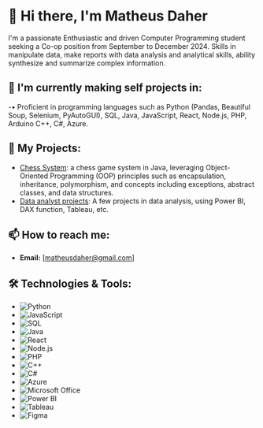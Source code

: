 # 👋 Hi there, I'm Matheus Daher

I'm a passionate Enthusiastic and driven Computer Programming student seeking a Co-op position from September to December 2024. Skills in manipulate data, make reports with data analysis and analytical skills, ability synthesize and summarize complex information.

## 🌱 I'm currently making self projects in:
-•	Proficient in programming languages such as Python (Pandas, Beautiful Soup, Selenium, PyAutoGUI), SQL, Java, JavaScript, React, Node.js, PHP, Arduino C++, C#, Azure.

## 💼 My Projects:
- [Chess System](https://github.com/mthsdaher/chess-java): a chess game system in Java, leveraging Object-Oriented Programming (OOP) principles such as encapsulation, inheritance, polymorphism, and concepts including exceptions, abstract classes, and data structures.
- [Data analyst projects](https://github.com/mthsdaher/Data-Analyst): A few projects in data analysis, using Power BI, DAX function, Tableau, etc.

## 📫 How to reach me:
- **Email:** [matheusdaher@gmail.com]

## 🛠️ Technologies & Tools:
- ![Python](https://img.shields.io/badge/-Python-3776AB?style=flat&logo=python&logoColor=white)
- ![JavaScript](https://img.shields.io/badge/-JavaScript-F7DF1E?style=flat&logo=javascript&logoColor=black)
- ![SQL](https://img.shields.io/badge/-SQL-4479A1?style=flat&logo=postgresql&logoColor=white)
- ![Java](https://img.shields.io/badge/-Java-007396?style=flat&logo=java&logoColor=white)
- ![React](https://img.shields.io/badge/-React-61DAFB?style=flat&logo=react&logoColor=black)
- ![Node.js](https://img.shields.io/badge/-Node.js-8CC84B?style=flat&logo=node.js&logoColor=white)
- ![PHP](https://img.shields.io/badge/-PHP-777BB4?style=flat&logo=php&logoColor=white)
- ![C++](https://img.shields.io/badge/-C++-00599C?style=flat&logo=c%2b%2b&logoColor=white)
- ![C#](https://img.shields.io/badge/-C%23-239120?style=flat&logo=csharp&logoColor=white)
- ![Azure](https://img.shields.io/badge/-Azure-0089D6?style=flat&logo=microsoftazure&logoColor=white)
- ![Microsoft Office](https://img.shields.io/badge/-Microsoft%20Office-D83B01?style=flat&logo=microsoftoffice&logoColor=white)
- ![Power BI](https://img.shields.io/badge/-Power%20BI-F2C94C?style=flat&logo=powerbi&logoColor=black)
- ![Tableau](https://img.shields.io/badge/-Tableau-E97627?style=flat&logo=tableau&logoColor=white)
- ![Figma](https://img.shields.io/badge/-Figma-F24E1E?style=flat&logo=figma&logoColor=white)





